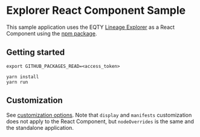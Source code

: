 # Explorer React Component Sample

This sample application uses the EQTY [Lineage Explorer](https://explorer.eqtylab.io) as a React Component using the [npm package](https://github.com/eqtylab/integrity-monorepo/pkgs/npm/explorer).

## Getting started

```
export GITHUB_PACKAGES_READ=<access_token>

yarn install
yarn run
```

## Customization

See [customization options](https://docs.eqtylab.io/docs/lineage-explorer-customizations/). Note that `display` and `manifests` customization does not apply to the React Component, but `nodeOverrides` is the same and the standalone application.

